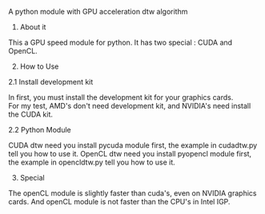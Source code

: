 A python module with GPU acceleration dtw algorithm

1. About it
 
  This a GPU speed module for python.
  It has two special : CUDA and OpenCL.

2. How to Use
 
  2.1 Install development kit
  
  In first, you must install the development kit for your graphics cards.  
  For my test, AMD's don't need development kit, and NVIDIA's need install the CUDA kit.
  
  2.2 Python Module
  
  CUDA dtw need you install pycuda module first, the example in cudadtw.py tell you how to use it.
  OpenCL dtw need you install pyopencl module first, the example in opencldtw.py tell you how to use it.
  
3. Special
  
  The openCL module is slightly faster than cuda's, even on NVIDIA graphics cards.
  And openCL module is not faster than the CPU's in Intel IGP.

